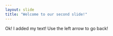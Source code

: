 ```yaml
---
layout: slide
title: "Welcome to our second slide!"
---
```

Ok! I added my text!
Use the left arrow to go back!
